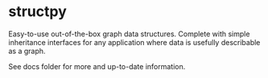 # structpy
Easy-to-use out-of-the-box graph data structures. Complete with simple inheritance interfaces for any application where data is usefully describable as a graph.

See docs folder for more and up-to-date information.
